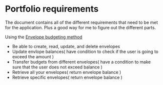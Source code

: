 # Portfolio requirements
The document contains all of the different requirements that need to be met for the application. Plus a good way for me to figure out the different parts.

Using the [Envelope budgeting method](https://www.thebalance.com/what-is-envelope-budgeting-1293682)

* Be able to create, read, update, and delete envelopes
* Update envlope balances( have condition to check if the user is going to exceed the amount )
* Transfer budgets from different envelopes( have a condition to make sure that the user does not exceed balance )
* Retrieve all your envelopes( return envelope balance )
* Retrieve specific envelopes( return envelope balance )
